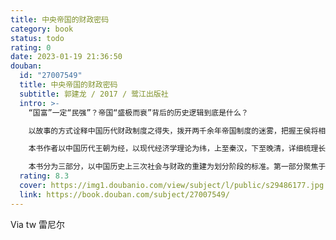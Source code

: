 ```yaml
---
title: 中央帝国的财政密码
category: book
status: todo
rating: 0
date: 2023-01-19 21:36:50
douban:
  id: "27007549"
  title: 中央帝国的财政密码
  subtitle: 郭建龙 / 2017 / 鹭江出版社
  intro: >-
    “国富”一定“民强”？帝国“盛极而衰”背后的历史逻辑到底是什么？

    以故事的方式诠释中国历代财政制度之得失，拨开两千余年帝国制度的迷雾，把握王侯将相之外更深层的历史脉络。

    本书作者以中国历代王朝为经，以现代经济学理论为纬，上至秦汉，下至晚清，详细梳理长达两千余年的中央帝国的财政制度之流变，分析历代财政制度之得失，力图从田赋制度、货币制度、官营经济三方面说明中国传统政治之兴衰与帝国财政状况密切相关。

    本书分为三部分，以中国历史上三次社会与财政的重建为划分阶段的标准。第一部分聚焦于秦汉到南朝时期，以汉武帝建立的国有体制，汉武帝、王莽的金融垄断，以及魏晋南北朝时期的土地和户籍制度为线索，解读这段时期的财政现象；第二部分以北魏的土地国有制改革为始，论及唐代土地国有制所引起的巨大混乱，以宋代金融改革引起的大崩溃收场；第三部分自元代政府试验性的财政政策起，随后论述明清时期的保守财政，以晚清财政近代化的努力和惰性为终。
  rating: 8.3
  cover: https://img1.doubanio.com/view/subject/l/public/s29486177.jpg
  link: https://book.douban.com/subject/27007549/
---
```


Via tw 雷尼尔